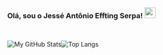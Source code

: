 <h3>Olá, sou o Jessé Antônio Effting Serpa! <img src="https://camo.githubusercontent.com/e8e7b06ecf583bc040eb60e44eb5b8e0ecc5421320a92929ce21522dbc34c891/68747470733a2f2f6d656469612e67697068792e636f6d2f6d656469612f6876524a434c467a6361737252346961377a2f67697068792e676966" href="#" width="25px"></h3>
<br>

![My GitHub Stats](https://github-readme-stats.vercel.app/api/?username=jesseantonio&count_private=true&theme=tokyonight&showicons=true&show_icons=true&hide=issues)![Top Langs](https://github-readme-stats.vercel.app/api/top-langs/?username=jesseantonio&layout=compact)
